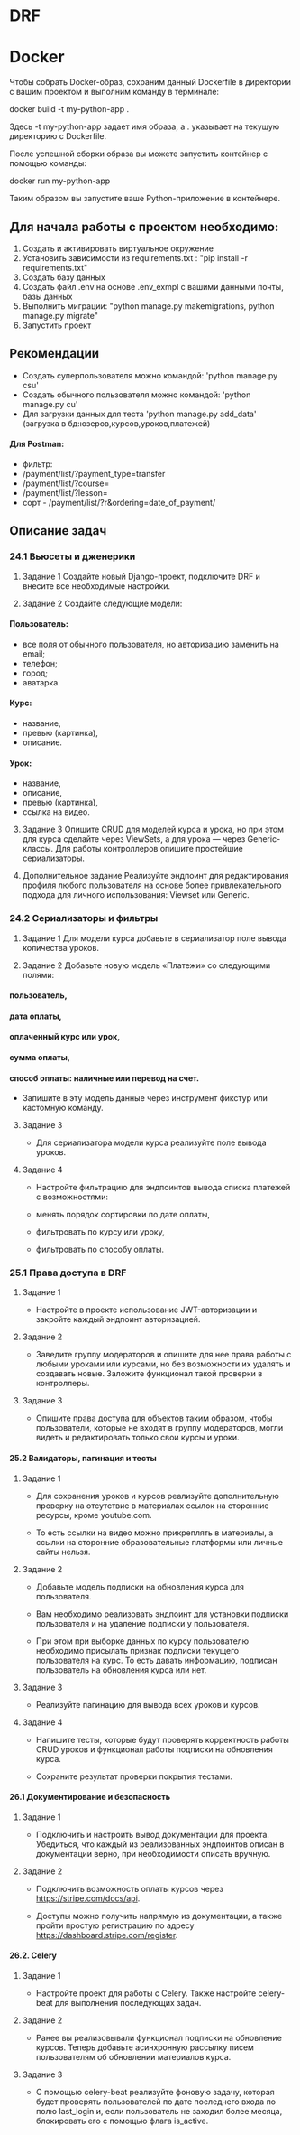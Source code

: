 # DRF

# Docker
Чтобы собрать Docker-образ, сохраним данный Dockerfile в директории с вашим проектом и выполним команду в терминале:

docker build -t my-python-app .

Здесь -t my-python-app задает имя образа, а . указывает на текущую директорию с Dockerfile.

После успешной сборки образа вы можете запустить контейнер с помощью команды:

docker run my-python-app

Таким образом вы запустите ваше Python-приложение в контейнере.

## Для начала работы с проектом необходимо:
1. Создать и активировать виртуальное окружение 
2. Установить зависимости из requirements.txt : "pip install -r requirements.txt"
3. Создать базу данных
4. Создать файл .env на основе .env_exmpl с вашими данными почты, базы данных
5. Выполнить миграции: "python manage.py makemigrations, python manage.py migrate"
6. Запустить проект


## Рекомендации

[//]: # (- Для корректной работы сайта, необходимо создать суперпользователя, и изменить домен в админке &#40;пример: 'http://127.0.0.1:8000/'&#41;)
- Создать суперпользователя можно командой: 'python manage.py csu'
- Создать обычного пользователя можно командой: 'python manage.py cu'
- Для загрузки данных для теста 'python manage.py add_data' (загрузка в бд:юзеров,курсов,уроков,платежей) 

#### Для Postman:

- фильтр:
- /payment/list/?payment_type=transfer
- /payment/list/?course=
- /payment/list/?lesson=
- сорт - /payment/list/?r&ordering=date_of_payment/


## Описание задач

### 24.1 Вьюсеты и дженерики
1. Задание 1
Создайте новый Django-проект, подключите DRF и внесите все необходимые настройки.

2. Задание 2
Создайте следующие модели:

#### Пользователь:
- все поля от обычного пользователя, но авторизацию заменить на email;
- телефон;
- город;
- аватарка.
####  Курс:
- название,
- превью (картинка),
- описание.
#### Урок:
- название,
- описание,
- превью (картинка),
- ссылка на видео.

3. Задание 3
Опишите CRUD для моделей курса и урока, но при этом для курса сделайте через ViewSets, а для урока — через Generic-классы.
Для работы контроллеров опишите простейшие сериализаторы.

4. Дополнительное задание
Реализуйте эндпоинт для редактирования профиля любого пользователя на основе более привлекательного подхода для личного использования: Viewset или Generic.
 


### 24.2 Сериализаторы и фильтры
1. Задание 1
Для модели курса добавьте в сериализатор поле вывода количества уроков.

2. Задание 2
Добавьте новую модель «Платежи» со следующими полями:

#### пользователь,
#### дата оплаты,
#### оплаченный курс или урок,
#### сумма оплаты,
#### способ оплаты: наличные или перевод на счет.
   - Запишите в эту модель данные через инструмент фикстур или кастомную команду.

3. Задание 3
   - Для сериализатора модели курса реализуйте поле вывода уроков.

4. Задание 4
   - Настройте фильтрацию для эндпоинтов вывода списка платежей с возможностями:

   - менять порядок сортировки по дате оплаты,
   - фильтровать по курсу или уроку,
   - фильтровать по способу оплаты.


### 25.1 Права доступа в DRF

1. Задание 1
   - Настройте в проекте использование JWT-авторизации и закройте каждый эндпоинт авторизацией.

2. Задание 2
   - Заведите группу модераторов и опишите для нее права работы с любыми уроками или курсами, но без возможности их удалять и создавать новые. Заложите функционал такой проверки в контроллеры.

3. Задание 3
   - Опишите права доступа для объектов таким образом, чтобы пользователи, которые не входят в группу модераторов, могли видеть и редактировать только свои курсы и уроки.


#### 25.2 Валидаторы, пагинация и тесты

1. Задание 1
   - Для сохранения уроков и курсов реализуйте дополнительную проверку на отсутствие в материалах ссылок на сторонние ресурсы, кроме youtube.com.

   - То есть ссылки на видео можно прикреплять в материалы, а ссылки на сторонние образовательные платформы или личные сайты нельзя.

2. Задание 2
   - Добавьте модель подписки на обновления курса для пользователя.

   - Вам необходимо реализовать эндпоинт для установки подписки пользователя и на удаление подписки у пользователя.

   - При этом при выборке данных по курсу пользователю необходимо присылать признак подписки текущего пользователя на курс. То есть давать информацию, подписан пользователь на обновления курса или нет.

3. Задание 3
   - Реализуйте пагинацию для вывода всех уроков и курсов.

4. Задание 4
   - Напишите тесты, которые будут проверять корректность работы CRUD уроков и функционал работы подписки на обновления курса.

   - Сохраните результат проверки покрытия тестами.


#### 26.1 Документирование и безопасность

1. Задание 1
   - Подключить и настроить вывод документации для проекта. Убедиться, что каждый из реализованных эндпоинтов описан в документации верно, при необходимости описать вручную.

2. Задание 2
   - Подключить возможность оплаты курсов через https://stripe.com/docs/api.

   - Доступы можно получить напрямую из документации, а также пройти простую регистрацию по адресу https://dashboard.stripe.com/register.


#### 26.2. Celery

1. Задание 1
   - Настройте проект для работы с Celery. Также настройте celery-beat для выполнения последующих задач.

2. Задание 2
   - Ранее вы реализовывали функционал подписки на обновление курсов. Теперь добавьте асинхронную рассылку писем пользователям об обновлении материалов курса.

3. Задание 3
   - С помощью celery-beat реализуйте фоновую задачу, которая будет проверять пользователей по дате последнего входа по полю 
   last_login и, если пользователь не заходил более месяца, блокировать его с помощью флага is_active.
